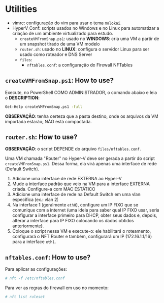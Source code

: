 # Utilities

- vimrc: configuração do vim para usar o tema [`molokai`](https://github.com/tomasr/molokai).
- HyperV_Conf: scripts usados no Windows e no Linux para automatizar a criação de um ambiente virtualizado para estudo.
  - `createVMFromSnap.ps1`: usado no **WINDOWS**: cria uma VM a partir de um snapshot tirado de uma VM modelo
  - `router.sh`: usado no **LINUX**: configura o servidor Linux para ser usado como roteador e DNS Server
  - `files`:
    - `nftables.conf`: a configuração do Firewall NFTables
    
## `createVMFromSnap.ps1`: How to use?
Execute, no PowerShell COMO ADMINISTRADOR, o comando abaixo e leia o **DESCRIPTION**:
```sh
Get-Help createVMFromSnap.ps1 -full
```
**OBSERVAÇÃO**: tenha certeza que a pasta destino, onde os arquivos da VM importada estarão, NÃO está compactada.

## `router.sh`: How to use?

**OBSERVAÇÃO**: o script DEPENDE do arquivo `files/nftables.conf`.

Uma VM chamada "Router" no Hyper-V deve ser gerada a partir do script `createVMFromSnap.ps1`. Dessa forma, ela virá apenas uma interface de rede (Default Switch).

1. Adicione uma interface de rede EXTERNA ao Hyper-V
2. Mude a interface padrão que veio na VM para a interface EXTERNA criada. Configure-a com MAC ESTÁTICO
3. Adicione uma interface de rede na Default Switch em uma vlan específica (ex.: vlan 2)
4. Na interface 1 (geralmente `eth0`), configure um IP FIXO que se comunique com a internet (uma ideia para saber qual IP FIXO usar, seria configurar a interface primeiro para DHCP, obter seus dados e, depois, alterar a interface para IP FIXO colocando os dados obtidos anteriormente).
5. Coloque o script nessa VM e execute-o: ele habilitará o roteamento, configurará o NFT Router e também, configurará um IP (172.16.1.1/16) para a interface `eth1`.

## `nftables.conf`: How to use?

Para aplicar as configurações:
```sh
# nft -f /etc/nftables.conf
```

Para ver as regras do firewall em uso no momento:
```sh
# nft list ruleset
```
